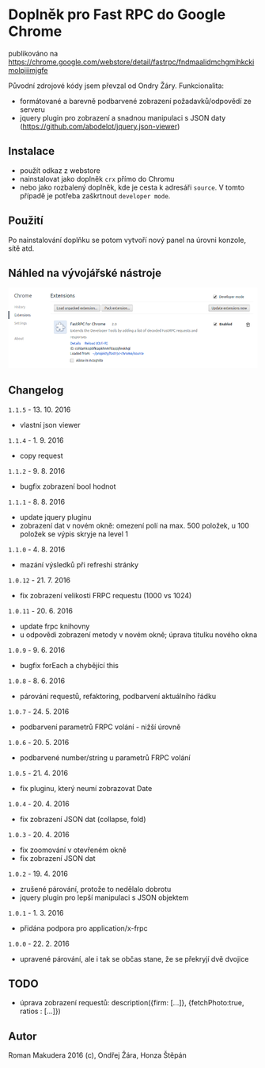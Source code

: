# Doplněk pro Fast RPC do Google Chrome

publikováno na https://chrome.google.com/webstore/detail/fastrpc/fndmaalidmchgmihkckimolpjiimjgfe

Původní zdrojové kódy jsem převzal od Ondry Žáry. Funkcionalita:

- formátované a barevně podbarvené zobrazení požadavků/odpovědí ze serveru
- jquery plugin pro zobrazení a snadnou manipulaci s JSON daty (https://github.com/abodelot/jquery.json-viewer)

## Instalace

- použít odkaz z webstore
- nainstalovat jako doplněk `crx` přímo do Chromu
- nebo jako rozbalený doplněk, kde je cesta k adresáři `source`. V tomto případě je potřeba zaškrtnout `developer mode`.

## Použití

Po nainstalování doplňku se potom vytvoří nový panel na úrovni konzole, sítě atd.

## Náhled na vývojářské nástroje

![Extensions](/chrome.png)

## Changelog

`1.1.5` - 13. 10. 2016
- vlastní json viewer

`1.1.4` - 1. 9. 2016
- copy request

`1.1.2` - 9. 8. 2016
- bugfix zobrazení bool hodnot

`1.1.1` - 8. 8. 2016
- update jquery pluginu
- zobrazení dat v novém okně: omezení polí na max. 500 položek, u 100 položek se výpis skryje na level 1

`1.1.0` - 4. 8. 2016
- mazání výsledků při refreshi stránky

`1.0.12` - 21. 7. 2016
- fix zobrazení velikosti FRPC requestu (1000 vs 1024)

`1.0.11` - 20. 6. 2016
- update frpc knihovny
- u odpovědi zobrazení metody v novém okně; úprava titulku nového okna

`1.0.9` - 9. 6. 2016
- bugfix forEach a chybějící this

`1.0.8` - 8. 6. 2016
- párování requestů, refaktoring, podbarvení aktuálního řádku

`1.0.7` - 24. 5. 2016
- podbarvení parametrů FRPC volání - nižší úrovně

`1.0.6` - 20. 5. 2016
- podbarvené number/string u parametrů FRPC volání

`1.0.5` - 21. 4. 2016
- fix pluginu, který neumí zobrazovat Date

`1.0.4` - 20. 4. 2016
- fix zobrazení JSON dat (collapse, fold)

`1.0.3` - 20. 4. 2016
- fix zoomování v otevřeném okně
- fix zobrazení JSON dat

`1.0.2` - 19. 4. 2016
- zrušené párování, protože to nedělalo dobrotu
- jquery plugin pro lepší manipulaci s JSON objektem

`1.0.1` - 1. 3. 2016
- přidána podpora pro application/x-frpc

`1.0.0` - 22. 2. 2016
- upravené párování, ale i tak se občas stane, že se překryjí dvě dvojice

## TODO

- úprava zobrazení requestů: description({firm: [...]}, {fetchPhoto:true, ratios : [...]})

## Autor

Roman Makudera 2016 (c),
Ondřej Žára,
Honza Štěpán
